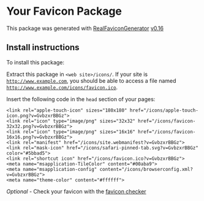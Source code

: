 # Your Favicon Package

This package was generated with [RealFaviconGenerator](https://realfavicongenerator.net/) [v0.16](https://realfavicongenerator.net/change_log#v0.16)

## Install instructions

To install this package:

Extract this package in <code>&lt;web site&gt;/icons/</code>. If your site is <code>http://www.example.com</code>, you should be able to access a file named <code>http://www.example.com/icons/favicon.ico</code>.

Insert the following code in the `head` section of your pages:

    <link rel="apple-touch-icon" sizes="180x180" href="/icons/apple-touch-icon.png?v=GvbzxrBBGz">
    <link rel="icon" type="image/png" sizes="32x32" href="/icons/favicon-32x32.png?v=GvbzxrBBGz">
    <link rel="icon" type="image/png" sizes="16x16" href="/icons/favicon-16x16.png?v=GvbzxrBBGz">
    <link rel="manifest" href="/icons/site.webmanifest?v=GvbzxrBBGz">
    <link rel="mask-icon" href="/icons/safari-pinned-tab.svg?v=GvbzxrBBGz" color="#5bbad5">
    <link rel="shortcut icon" href="/icons/favicon.ico?v=GvbzxrBBGz">
    <meta name="msapplication-TileColor" content="#00aba9">
    <meta name="msapplication-config" content="/icons/browserconfig.xml?v=GvbzxrBBGz">
    <meta name="theme-color" content="#ffffff">

*Optional* - Check your favicon with the [favicon checker](https://realfavicongenerator.net/favicon_checker)